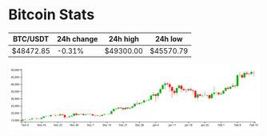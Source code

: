 # Bitcoin Stats

BTC/USDT|24h change|24h high|24h low|
|---|---|---|---|
|$48472.85|-0.31%|$49300.00|$45570.79|

<img src="./chart.svg">
